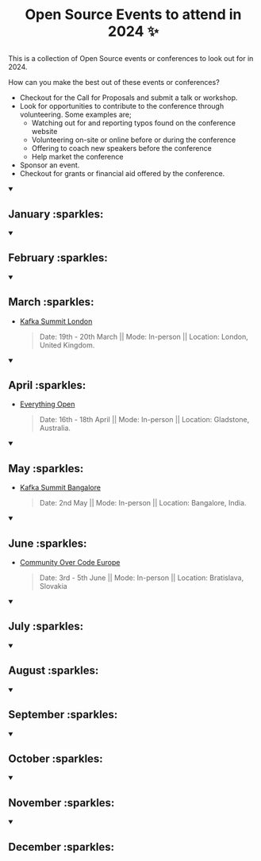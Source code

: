 
# <p align="center"> Open Source Events to attend in 2024 :sparkles: </p>

This is a collection of Open Source events or conferences to look out for in 2024.

How can you make the best out of these events or conferences?
- Checkout for the Call for Proposals and submit a talk or workshop.
- Look for opportunities to contribute to the conference through volunteering. Some examples are;
  - Watching out for and reporting typos found on the conference website
  - Volunteering on-site or online before or during the conference
  - Offering to coach new speakers before the conference
  - Help market the conference
- Sponsor an event.
- Checkout for grants or financial aid offered by the conference.


<details open>
 <summary><h2> January :sparkles: </h2></summary>

</details>


<details open>
 <summary><h2> February :sparkles: </h2></summary>

</details>



<details open>
 <summary><h2> March :sparkles: </h2></summary>

- [Kafka Summit London](https://www.kafka-summit.org/events/kafka-summit-london-2024/about)
   > Date: 19th - 20th March || Mode: In-person || Location: London, United Kingdom.

</details>


<details open>
 <summary><h2> April :sparkles: </h2></summary>

 - [Everything Open](https://2024.everythingopen.au/)
   > Date: 16th - 18th April || Mode: In-person || Location: Gladstone, Australia.


</details>



<details open>
 <summary><h2> May :sparkles: </h2></summary>

- [Kafka Summit Bangalore](https://www.kafka-summit.org/events/kafka-summit-bangalore-2024/about)
   > Date: 2nd May || Mode: In-person || Location: Bangalore, India.

</details>



<details open>
 <summary><h2> June :sparkles: </h2></summary>
  
- [Community Over Code Europe](https://apachecon-eu.staged.apache.org/)
   > Date: 3rd - 5th June || Mode: In-person || Location: Bratislava, Slovakia

</details>




<details open>
 <summary><h2> July :sparkles: </h2></summary>

</details>



<details open>
 <summary><h2> August :sparkles: </h2></summary>

  
</details>



<details open>
 <summary><h2> September :sparkles: </h2></summary>

</details>



<details open>
 <summary><h2> October :sparkles: </h2></summary>

</details>




<details open>
 <summary><h2> November :sparkles: </h2></summary>
  
</details>




<details open>
 <summary><h2> December :sparkles: </h2></summary>

</details>
